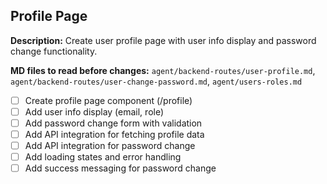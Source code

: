 ## Profile Page

**Description:** Create user profile page with user info display and password change functionality.

**MD files to read before changes:** `agent/backend-routes/user-profile.md`, `agent/backend-routes/user-change-password.md`, `agent/users-roles.md`

- [ ] Create profile page component (/profile)
- [ ] Add user info display (email, role)
- [ ] Add password change form with validation
- [ ] Add API integration for fetching profile data
- [ ] Add API integration for password change
- [ ] Add loading states and error handling
- [ ] Add success messaging for password change
